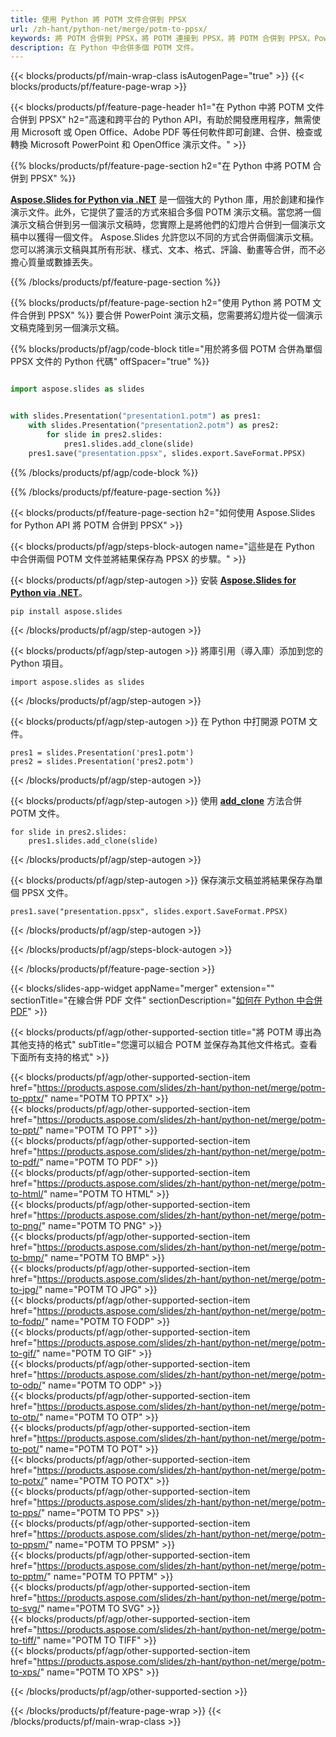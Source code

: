 ```yaml
---
title: 使用 Python 將 POTM 文件合併到 PPSX
url: /zh-hant/python-net/merge/potm-to-ppsx/
keywords: 將 POTM 合併到 PPSX，將 POTM 連接到 PPSX，將 POTM 合併到 PPSX，PowerPoint，演示文稿，PPSX，Python，Aspose
description: 在 Python 中合併多個 POTM 文件。
---
```


{{< blocks/products/pf/main-wrap-class isAutogenPage="true" >}}
{{< blocks/products/pf/feature-page-wrap >}}

{{< blocks/products/pf/feature-page-header h1="在 Python 中將 POTM 文件合併到 PPSX" h2="高速和跨平台的 Python API，有助於開發應用程序，無需使用 Microsoft 或 Open Office、Adobe PDF 等任何軟件即可創建、合併、檢查或轉換 Microsoft PowerPoint 和 OpenOffice 演示文件。" >}}

{{% blocks/products/pf/feature-page-section h2="在 Python 中將 POTM 合併到 PPSX" %}}

[**Aspose.Slides for Python via .NET**](https://products.aspose.com/slides/zh-hant/python-net/) 是一個強大的 Python 庫，用於創建和操作演示文件。此外，它提供了靈活的方式來組合多個 POTM 演示文稿。當您將一個演示文稿合併到另一個演示文稿時，您實際上是將他們的幻燈片合併到一個演示文稿中以獲得一個文件。 Aspose.Slides 允許您以不同的方式合併兩個演示文稿。您可以將演示文稿與其所有形狀、樣式、文本、格式、評論、動畫等合併，而不必擔心質量或數據丟失。

{{% /blocks/products/pf/feature-page-section %}}

{{% blocks/products/pf/feature-page-section  h2="使用 Python 將 POTM 文件合併到 PPSX" %}}
要合併 PowerPoint 演示文稿，您需要將幻燈片從一個演示文稿克隆到另一個演示文稿。

{{% blocks/products/pf/agp/code-block title="用於將多個 POTM 合併為單個 PPSX 文件的 Python 代碼" offSpacer="true" %}}

```python

import aspose.slides as slides


with slides.Presentation("presentation1.potm") as pres1:
    with slides.Presentation("presentation2.potm") as pres2:
        for slide in pres2.slides:
            pres1.slides.add_clone(slide)
    pres1.save("presentation.ppsx", slides.export.SaveFormat.PPSX)
```


{{% /blocks/products/pf/agp/code-block %}}

{{% /blocks/products/pf/feature-page-section %}}

{{< blocks/products/pf/feature-page-section  h2="如何使用 Aspose.Slides for Python API 將 POTM 合併到 PPSX" >}}

{{< blocks/products/pf/agp/steps-block-autogen name="這些是在 Python 中合併兩個 POTM 文件並將結果保存為 PPSX 的步驟。" >}}

{{< blocks/products/pf/agp/step-autogen >}}
安裝 [**Aspose.Slides for Python via .NET**](https://products.aspose.com/slides/zh-hant/python-net/)。
```
pip install aspose.slides
```
{{< /blocks/products/pf/agp/step-autogen >}}

{{< blocks/products/pf/agp/step-autogen >}}
將庫引用（導入庫）添加到您的 Python 項目。
```
import aspose.slides as slides
```
{{< /blocks/products/pf/agp/step-autogen >}}

{{< blocks/products/pf/agp/step-autogen >}}
在 Python 中打開源 POTM 文件。
```
pres1 = slides.Presentation('pres1.potm')
pres2 = slides.Presentation('pres2.potm')
```
{{< /blocks/products/pf/agp/step-autogen >}}

{{< blocks/products/pf/agp/step-autogen >}}
使用 [**add_clone**](https://reference.aspose.com/slides/python-net/aspose.slides/islidecollection/#methods) 方法合併 POTM 文件。
```
for slide in pres2.slides:
    pres1.slides.add_clone(slide)
```
{{< /blocks/products/pf/agp/step-autogen >}}

{{< blocks/products/pf/agp/step-autogen >}}
保存演示文稿並將結果保存為單個 PPSX 文件。
```
pres1.save("presentation.ppsx", slides.export.SaveFormat.PPSX)
```

{{< /blocks/products/pf/agp/step-autogen >}}

{{< /blocks/products/pf/agp/steps-block-autogen >}}

{{< /blocks/products/pf/feature-page-section >}}

{{< blocks/slides-app-widget  appName="merger" extension="" sectionTitle="在線合併 PDF 文件" sectionDescription="[如何在 Python 中合併 PDF](https://products.aspose.com/slides/zh-hant/python-net/merge/pdf/)" >}}

{{< blocks/products/pf/agp/other-supported-section title="將 POTM 導出為其他支持的格式" subTitle="您還可以組合 POTM 並保存為其他文件格式。查看下面所有支持的格式" >}}

{{< blocks/products/pf/agp/other-supported-section-item href="https://products.aspose.com/slides/zh-hant/python-net/merge/potm-to-pptx/" name="POTM TO PPTX" >}}  
{{< blocks/products/pf/agp/other-supported-section-item href="https://products.aspose.com/slides/zh-hant/python-net/merge/potm-to-ppt/" name="POTM TO PPT" >}}  
{{< blocks/products/pf/agp/other-supported-section-item href="https://products.aspose.com/slides/zh-hant/python-net/merge/potm-to-pdf/" name="POTM TO PDF" >}}  
{{< blocks/products/pf/agp/other-supported-section-item href="https://products.aspose.com/slides/zh-hant/python-net/merge/potm-to-html/" name="POTM TO HTML" >}}  
{{< blocks/products/pf/agp/other-supported-section-item href="https://products.aspose.com/slides/zh-hant/python-net/merge/potm-to-png/" name="POTM TO PNG" >}}  
{{< blocks/products/pf/agp/other-supported-section-item href="https://products.aspose.com/slides/zh-hant/python-net/merge/potm-to-bmp/" name="POTM TO BMP" >}}  
{{< blocks/products/pf/agp/other-supported-section-item href="https://products.aspose.com/slides/zh-hant/python-net/merge/potm-to-jpg/" name="POTM TO JPG" >}}  
{{< blocks/products/pf/agp/other-supported-section-item href="https://products.aspose.com/slides/zh-hant/python-net/merge/potm-to-fodp/" name="POTM TO FODP" >}}  
{{< blocks/products/pf/agp/other-supported-section-item href="https://products.aspose.com/slides/zh-hant/python-net/merge/potm-to-gif/" name="POTM TO GIF" >}}  
{{< blocks/products/pf/agp/other-supported-section-item href="https://products.aspose.com/slides/zh-hant/python-net/merge/potm-to-odp/" name="POTM TO ODP" >}}  
{{< blocks/products/pf/agp/other-supported-section-item href="https://products.aspose.com/slides/zh-hant/python-net/merge/potm-to-otp/" name="POTM TO OTP" >}}  
{{< blocks/products/pf/agp/other-supported-section-item href="https://products.aspose.com/slides/zh-hant/python-net/merge/potm-to-pot/" name="POTM TO POT" >}}  
{{< blocks/products/pf/agp/other-supported-section-item href="https://products.aspose.com/slides/zh-hant/python-net/merge/potm-to-potx/" name="POTM TO POTX" >}}  
{{< blocks/products/pf/agp/other-supported-section-item href="https://products.aspose.com/slides/zh-hant/python-net/merge/potm-to-pps/" name="POTM TO PPS" >}}  
{{< blocks/products/pf/agp/other-supported-section-item href="https://products.aspose.com/slides/zh-hant/python-net/merge/potm-to-ppsm/" name="POTM TO PPSM" >}}  
{{< blocks/products/pf/agp/other-supported-section-item href="https://products.aspose.com/slides/zh-hant/python-net/merge/potm-to-pptm/" name="POTM TO PPTM" >}}  
{{< blocks/products/pf/agp/other-supported-section-item href="https://products.aspose.com/slides/zh-hant/python-net/merge/potm-to-svg/" name="POTM TO SVG" >}}  
{{< blocks/products/pf/agp/other-supported-section-item href="https://products.aspose.com/slides/zh-hant/python-net/merge/potm-to-tiff/" name="POTM TO TIFF" >}}  
{{< blocks/products/pf/agp/other-supported-section-item href="https://products.aspose.com/slides/zh-hant/python-net/merge/potm-to-xps/" name="POTM TO XPS" >}}  


{{< /blocks/products/pf/agp/other-supported-section >}}

{{< /blocks/products/pf/feature-page-wrap >}}
{{< /blocks/products/pf/main-wrap-class >}}